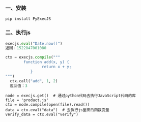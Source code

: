 ### 一、安装

```
pip install PyExecJS
```

### 二、执行js

```python
execjs.eval("Date.now()")
返回：1522847001080
```

```python
ctx = execjs.compile("""
        function add(x, y) {
                return x + y;
           }
""")
  ctx.call("add", 1, 2)  
  返回值：3
```

```
node = execjs.get()  # 通过python代码去执行JavaScript代码的库
file = 'product.js'
ctx = node.compile(open(file).read())
data = ctx.eval("data")  # 去执行js里面的函数变量
verify_data = ctx.eval("verify")
```

